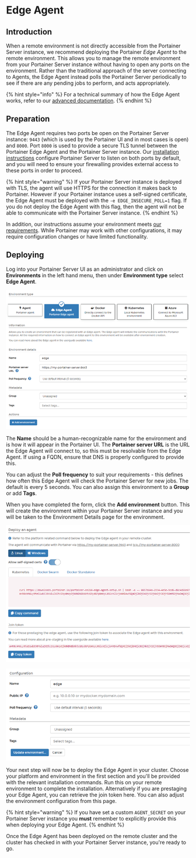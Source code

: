 # Edge Agent

## Introduction

When a remote environment is not directly accessible from the Portainer Server instance, we recommend deploying the Portainer _Edge Agent_ to the remote environment. This allows you to manage the remote environment from your Portainer Server instance without having to open any ports on the environment. Rather than the traditional approach of the server connecting to Agents, the Edge Agent instead polls the Portainer Server periodically to see if there are any pending jobs to perform, and acts appropriately.

{% hint style="info" %}
For a technical summary of how the Edge Agent works, refer to our [advanced documentation](../../../advanced/edge-agent.md).
{% endhint %}

## Preparation

The Edge Agent requires two ports be open on the Portainer Server instance: `9443` (which is used by the Portainer UI and in most cases is open) and `8000`. Port `8000` is used to provide a secure TLS tunnel between the Portainer Edge Agent and the Portainer Server instance. Our [installation instructions](../server/) configure Portainer Server to listen on both ports by default, and you will need to ensure your firewalling provides external access to these ports in order to proceed.

{% hint style="warning" %}
If your Portainer Server instance is deployed with TLS, the agent will use HTTPS for the connection it makes back to Portainer. However if your Portainer instance uses a self-signed certificate, the Edge Agent must be deployed with the `-e EDGE_INSECURE_POLL=1` flag. If you do not deploy the Edge Agent with this flag, then the agent will not be able to communicate with the Portainer Server instance.
{% endhint %}

In addition, our instructions assume your environment meets [our requirements](../../requirements-and-prerequisites.md). While Portainer may work with other configurations, it may require configuration changes or have limited functionality.

## Deploying

Log into your Portainer Server UI as an administrator and click on **Environments** in the left hand menu, then under **Environment type** select **Edge Agent**.

![](../../../.gitbook/assets/2.11-edge-agent-add-1.png)

The **Name** should be a human-recognizable name for the environment and is how it will appear in the Portainer UI. The **Portainer server URL** is the URL the Edge Agent will connect to, so this must be resolvable from the Edge Agent. If using a FQDN, ensure that DNS is properly configured to provide this.

You can adjust the **Poll frequency** to suit your requirements - this defines how often this Edge Agent will check the Portainer Server for new jobs. The default is every 5 seconds. You can also assign this environment to a **Group** or add **Tags**.

When you have completed the form, click the **Add environment** button. This will create the environment within your Portainer Server instance and you will be taken to the Environment Details page for the environment.

![](../../../.gitbook/assets/2.10-edge-agent-deploy-1.png)

![](../../../.gitbook/assets/2.10-edge-agent-deploy-2.png)

Your next step will now be to deploy the Edge Agent in your cluster. Choose your platform and environment in the first section and you'll be provided with the relevant installation commands. Run this on your remote environment to complete the installation. Alternatively if you are prestaging your Edge Agent, you can retrieve the join token here. You can also adjust the environment configuration from this page.&#x20;

{% hint style="warning" %}
If you have set a custom `AGENT_SECRET` on your Portainer Server instance you **must** remember to explicitly provide this when deploying your Edge Agent.
{% endhint %}

Once the Edge Agent has been deployed on the remote cluster and the cluster has checked in with your Portainer Server instance, you're ready to go.
